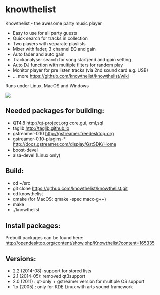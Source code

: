 knowthelist
===========

Knowthelist - the awesome party music player

- Easy to use for all party guests
- Quick search for tracks in collection
- Two players with separate playlists
- Mixer with fader, 3 channel EQ and gain
- Auto fader and auto gain
- Trackanalyser search for song start/end and gain setting
- Auto DJ function with multiple filters  for random play 
- Monitor player for pre listen tracks (via 2nd sound card e.g. USB)
- ... more https://github.com/knowthelist/knowthelist/wiki

Runs under Linux, MacOS and Windows

![](https://github.com/knowthelist/knowthelist/blob/gh-pages/images/knowthelist_2.2_mac_s.png)

Needed packages for building:
------------------
- QT4.8			http://qt-project.org
			core,gui,
			xml,sql 
- taglib		http://taglib.github.io 
- gstreamer-0.10	http://gstreamer.freedesktop.org 
- gstreamer-0.10-plugins-* http://docs.gstreamer.com/display/GstSDK/Home 
- boost-devel
- alsa-devel		(Linux only)

Build:
----------
- cd ~/src
- git clone https://github.com/knowthelist/knowthelist.git
- cd knowthelist
- qmake (for MacOS: qmake -spec macx-g++)
- make
- ./knowthelist

Install packages:
-----------------
Prebuilt packages can be found here: http://opendesktop.org/content/show.php/Knowthelist?content=165335

Versions:
----------
- 2.2 (2014-08):	support for stored lists
- 2.1 (2014-05):	removed qt3support
- 2.0 (2011)   :	qt-only + gstreamer version for multiple OS support
- 1.x (2005)   :    	only for KDE Linux with arts sound framework
